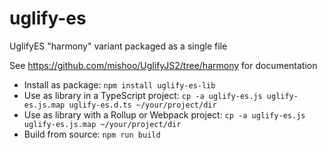 # uglify-es

UglifyES "harmony" variant packaged as a single file

See https://github.com/mishoo/UglifyJS2/tree/harmony for documentation

- Install as package: `npm install uglify-es-lib`
- Use as library in a TypeScript project: `cp -a uglify-es.js uglify-es.js.map uglify-es.d.ts ~/your/project/dir`
- Use as library with a Rollup or Webpack project: `cp -a uglify-es.js uglify-es.js.map ~/your/project/dir`
- Build from source: `npm run build`
